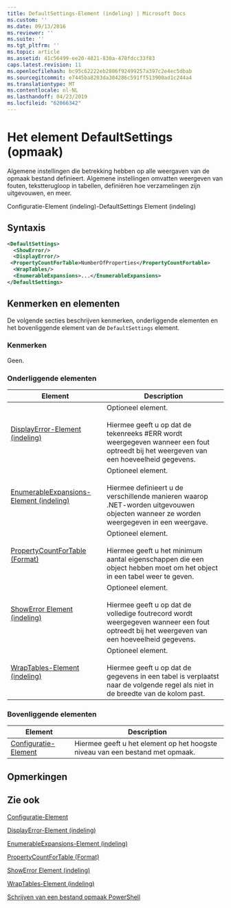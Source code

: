 ```yaml
---
title: DefaultSettings-Element (indeling) | Microsoft Docs
ms.custom: ''
ms.date: 09/13/2016
ms.reviewer: ''
ms.suite: ''
ms.tgt_pltfrm: ''
ms.topic: article
ms.assetid: 41c56499-ee20-4821-830a-478fdcc33f83
caps.latest.revision: 11
ms.openlocfilehash: bc95c62222eb2806f92499257a397c2e4ec5dbab
ms.sourcegitcommit: e7445ba8203da304286c591ff513900ad1c244a4
ms.translationtype: MT
ms.contentlocale: nl-NL
ms.lasthandoff: 04/23/2019
ms.locfileid: "62066342"
---
```

# <a name="defaultsettings-element-format"></a>Het element DefaultSettings (opmaak)

Algemene instellingen die betrekking hebben op alle weergaven van de opmaak bestand definieert. Algemene instellingen omvatten weergeven van fouten, tekstterugloop in tabellen, definiëren hoe verzamelingen zijn uitgevouwen, en meer.

Configuratie-Element (indeling)-DefaultSettings Element (indeling)

## <a name="syntax"></a>Syntaxis

```xml
<DefaultSettings>
  <ShowError/>
  <DisplayError/>
 <PropertyCountForTable>NumberOfProperties</PropertyCountFortable>
  <WrapTables/>
  <EnumerableExpansions>...</EnumerableExpansions>
</DefaultSettings>
```

## <a name="attributes-and-elements"></a>Kenmerken en elementen

De volgende secties beschrijven kenmerken, onderliggende elementen en het bovenliggende element van de `DefaultSettings` element.

### <a name="attributes"></a>Kenmerken

Geen.

### <a name="child-elements"></a>Onderliggende elementen

|Element|Description|
|-------------|-----------------|
|[DisplayError-Element (indeling)](./displayerror-element-format.md)|Optioneel element.<br /><br /> Hiermee geeft u op dat de tekenreeks #ERR wordt weergegeven wanneer een fout optreedt bij het weergeven van een hoeveelheid gegevens.|
|[EnumerableExpansions-Element (indeling)](./enumerableexpansions-element-format.md)|Optioneel element.<br /><br /> Hiermee definieert u de verschillende manieren waarop .NET-worden uitgevouwen objecten wanneer ze worden weergegeven in een weergave.|
|[PropertyCountForTable (Format)](./propertycountfortable-element-format.md)|Optioneel element.<br /><br /> Hiermee geeft u het minimum aantal eigenschappen die een object hebben moet om het object in een tabel weer te geven.|
|[ShowError Element (indeling)](./showerror-element-format.md)|Optioneel element.<br /><br /> Hiermee geeft u op dat de volledige foutrecord wordt weergegeven wanneer een fout optreedt bij het weergeven van een hoeveelheid gegevens.|
|[WrapTables-Element (indeling)](./wraptables-element-format.md)|Optioneel element.<br /><br /> Hiermee geeft u op dat de gegevens in een tabel is verplaatst naar de volgende regel als niet in de breedte van de kolom past.|

### <a name="parent-elements"></a>Bovenliggende elementen

|Element|Description|
|-------------|-----------------|
|[Configuratie-Element](./configuration-element-format.md)|Hiermee geeft u het element op het hoogste niveau van een bestand met opmaak.|

## <a name="remarks"></a>Opmerkingen

## <a name="see-also"></a>Zie ook

[Configuratie-Element](./configuration-element-format.md)

[DisplayError-Element (indeling)](./displayerror-element-format.md)

[EnumerableExpansions-Element (indeling)](./enumerableexpansions-element-format.md)

[PropertyCountForTable (Format)](./propertycountfortable-element-format.md)

[ShowError Element (indeling)](./showerror-element-format.md)

[WrapTables-Element (indeling)](./wraptables-element-format.md)

[Schrijven van een bestand opmaak PowerShell](./writing-a-powershell-formatting-file.md)
